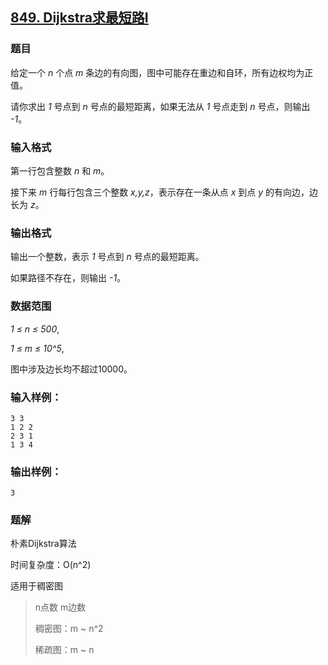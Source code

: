 ## [849. Dijkstra求最短路I](https://www.acwing.com/problem/content/851/)

### 题目

给定一个 *n* 个点 *m* 条边的有向图，图中可能存在重边和自环，所有边权均为正值。

请你求出 *1* 号点到 *n* 号点的最短距离，如果无法从 *1* 号点走到 *n* 号点，则输出 *-1*。

### 输入格式

第一行包含整数 *n* 和 *m*。

接下来 *m* 行每行包含三个整数 *x,y,z*，表示存在一条从点 *x* 到点 *y* 的有向边，边长为 *z*。

### 输出格式

输出一个整数，表示 *1* 号点到 *n* 号点的最短距离。

如果路径不存在，则输出 *-1*。

### 数据范围

*1 ≤ n ≤ 500*,

*1 ≤ m ≤ 10^5*,

图中涉及边长均不超过10000。

### 输入样例：

```
3 3
1 2 2
2 3 1
1 3 4
```

### 输出样例：

```
3
```

### 题解

朴素Dijkstra算法 

时间复杂度：O(n^2)

适用于稠密图

> n点数 m边数
>
> 稠密图：m ~ n^2
>
> 稀疏图：m ~ n